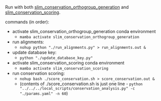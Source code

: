 
Run with both [slim_conservation_orthogroup_generation](https://github.com/jacksonh1/slim_conservation_orthogroup_generation) and [slim_conservation_scoring](https://github.com/jacksonh1/slim_conservation_scoring).

commands (in order):
- activate slim_conservation_orthogroup_generation conda environment
    - `mamba activate slim_conservation_orthogroup_generation`
- run alignments:
    - `nohup python "./run_alignments.py" > run_alignments.out &`
- update database key:
    - `python "./update_database_key.py"`
- activate slim_conservation_scoring conda environment
    - `mamba activate slim_conservation_scoring`
- run conservation scoring:
    - `nohup bash ./score_conservation.sh > score_conservation.out &`
    - (contents of ./score_conservation.sh is just one line - `python "../../../local_scripts/conservation_analysis.py" -c "./params.yaml" -n 60`)
